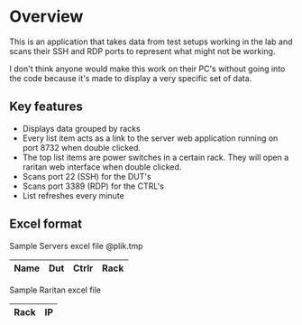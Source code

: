 # Overview
This is an application that takes data from test setups working in the lab and scans their SSH and RDP ports to represent what might not be working.

I don't think anyone would make this work on their PC's without going into the code because it's made to display a very specific set of data.

## Key features
- Displays data grouped by racks
- Every list item acts as a link to the server web application running on port 8732 when double clicked.
- The top list items are power switches in a certain rack. They will open a raritan web interface when double clicked.
- Scans port 22 (SSH) for the DUT's
- Scans port 3389 (RDP) for the CTRL's
- List refreshes every minute 


## Excel format
Sample Servers excel file @plik.tmp

| Name | Dut | Ctrlr | Rack |
| --- | --- | --- | --- |

Sample Raritan excel file 

| Rack | IP |
| --- | --- | 
